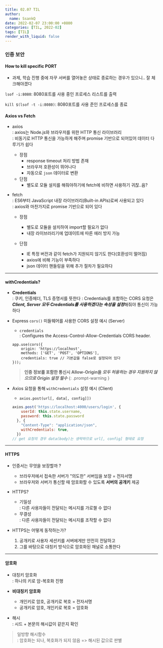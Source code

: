 ```yaml
---
title: 02.07 TIL
author:
  name: SsankQ
date: 2022-02-07 23:00:00 +0800
categories: [TIL, 2022-02]
tags: [TIL]
render_with_liquid: false
---
```


### 인증 보안

#### How to kill specific PORT
- 과제, 학습 진행 중에 자꾸 서버를 열어놓은 상태로 종료하는 경우가 있으니.. 잘 체크해야겠다

`lsof -i:8080`: 8080포트를 사용 중인 프로세스 리스트를 출력

`kill $(lsof -t -i:8080)`:  8080포트를 사용 준인 프로세스를 종료

#### Axios vs Fetch

- axios  
: axios는 Node.js와 브라우저를 위한 HTTP 통신 라이브러리  
: 비동기로 HTTP 통신을 가능하게 해주며 promise 기반으로 되어있어 데이터 다루기가 쉽다

    - 장점
        - response timeout 처리 방법 존재
        - 브라우저 호환성이 뛰어나다
        - 자동으로 `json` 데이터로 변환 
    - 단점
        - 별도로 모듈 설치를 해줘야하기에 fetch에 비하면 사용하기 귀찮..음?

- fetch  
: ES6부터 JavaScript 내장 라이브러리(Built-in APIs)로써 사용되고 있다  
: axios와 마찬가지로 promise 기반으로 되어 있다

    - 장점
        - 별도로 모듈을 설치하여 import할 필요가 없다
        - 내장 라이브러리기에 업데이트에 따른 에러 방지 가능
    
    - 단점
        - IE 특정 버전과 같이 fetch가 지원되지 않기도 한다(호환성이 떨어짐)
        - axios에 비해 기능이 부족하다
        - json 데이터 핸들링을 위해 추가 절차가 필요하다

---

#### withCredentials?

- **Credentials**  
: 쿠키, 인증헤더, TLS 증명서를 뜻한다
: Credentials를 포함하는 CORS 요청은 ***Client, Server 모두 Credentials를 사용하겠다는 속성을 설정***해줘야 통신이 가능하다

- Express `cors()` 미들웨어를 사용한 CORS 설정 예시 (Server)

    - `credentials`  
    : Configures the Access-Control-Allow-Credentials CORS header.
    ```
    app.use(cors({
        origin: 'https://localhost',
        methods: ['GET', 'POST', 'OPTIONS'],
        credentials: true // 기본값을 false로 설정되어 있다
    }));
    ```

    > **인증 정보를 포함한 통신시 Allow-Origin을 *모두 허용하는 경우 지원하지 않으므로 Origin 설정 필수***
    {: .prompt-warning }

- Axios 요청을 통해 `withCredentials` 설정 예시 (Client)

    - `axios.post(url[, data[, config]])`
    ```jsx
    axios.post('https://localhost:4000/users/login', {
        userId: this.state.username,
        password: this.state.password
      }, {
        "Content-Type": "application/json",
        withCredentials: true,
      })
    // get 요청의 경우 data(body)는 생략하므로 url[, config] 형태로 요청
    ```

---

#### HTTPS

- 인증서는 무엇을 보장할까 ?
  - 브라우저에서 접속한 서버가 "의도한" 서버임을 보장 = 전자서명
  - 브라우저와 서버가 통신할 때 암호화할 수 있도록 **서버의 공개키** 제공

- HTTPS?
  - 기밀성  
  : 다른 사용자들이 전달되는 메시지를 가로챌 수 없다
  - 무결성  
  : 다른 사용자들이 전달되는 메시지를 조작할 수 없다

- HTTPS는 어떻게 동작하는가?
  1. 공개키로 사용자 세션키를 서버에게만 안전히 전달하고
  2. 그를 바탕으로 대칭키 방식으로 암호화된 채널로 소통한다

---

#### 암호화

- 대칭키 암호화  
: 하나의 키로 암-복호화 진행

- **비대칭키 암호화**  
    - 개인키로 암호, 공개키로 복호 = 전자서명  
    - 공개키로 암호, 개인키로 복호 = 암호화

- 해시  
: 시드 + 본문의 해시값이 같은지 확인

> 일방향 해시함수  
> : 암호화는 되나, 복호화가 되지 않음 => 해시된 값으로 판별
